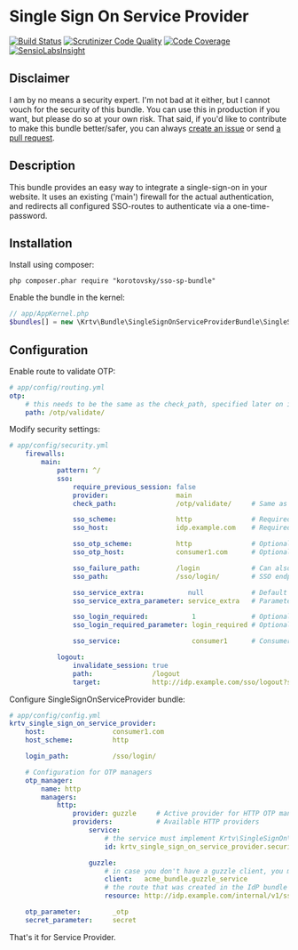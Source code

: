 Single Sign On Service Provider
================================

[![Build Status](https://scrutinizer-ci.com/g/korotovsky/SingleSignOnServiceProviderBundle/badges/build.png?b=0.3.x)](https://scrutinizer-ci.com/g/korotovsky/SingleSignOnServiceProviderBundle/build-status/0.3.x)
[![Scrutinizer Code Quality](https://scrutinizer-ci.com/g/korotovsky/SingleSignOnServiceProviderBundle/badges/quality-score.png?b=0.3.x)](https://scrutinizer-ci.com/g/korotovsky/SingleSignOnServiceProviderBundle/?branch=0.3.x)
[![Code Coverage](https://scrutinizer-ci.com/g/korotovsky/SingleSignOnServiceProviderBundle/badges/coverage.png?b=0.3.x)](https://scrutinizer-ci.com/g/korotovsky/SingleSignOnServiceProviderBundle/?branch=0.3.x)
[![SensioLabsInsight](https://insight.sensiolabs.com/projects/d68cc257-6cfc-4e66-9c51-28be57b347c4/mini.png?v=1)](https://insight.sensiolabs.com/projects/d68cc257-6cfc-4e66-9c51-28be57b347c4)

Disclaimer
--------
I am by no means a security expert. I'm not bad at it either, but I cannot vouch for the security of this bundle.
You can use this in production if you want, but please do so at your own risk.
That said, if you'd like to contribute to make this bundle better/safer, you can always [create an issue](https://github.com/korotovsky/SingleSignOnServiceProviderBundle/issues) or send [a pull request](https://github.com/korotovsky/SingleSignOnServiceProviderBundle/pulls).

Description
-----------
This bundle provides an easy way to integrate a single-sign-on in your website. It uses an existing ('main') firewall for the actual authentication,
and redirects all configured SSO-routes to authenticate via a one-time-password.

Installation
------------
Install using composer:

```
php composer.phar require "korotovsky/sso-sp-bundle"
```

Enable the bundle in the kernel:

``` php
// app/AppKernel.php
$bundles[] = new \Krtv\Bundle\SingleSignOnServiceProviderBundle\SingleSignOnServiceProviderBundle();
```

Configuration
-------------

Enable route to validate OTP:

``` yaml
# app/config/routing.yml
otp:
    # this needs to be the same as the check_path, specified later on in security.yml
    path: /otp/validate/
```

Modify security settings:

``` yaml
# app/config/security.yml
    firewalls:
        main:
            pattern: ^/
            sso:
                require_previous_session: false
                provider:                 main
                check_path:               /otp/validate/     # Same as in app/config/routing.yml

                sso_scheme:               http               # Required
                sso_host:                 idp.example.com    # Required

                sso_otp_scheme:           http               # Optional
                sso_otp_host:             consumer1.com      # Optional

                sso_failure_path:         /login             # Can also be as an absolute path to service provider
                sso_path:                 /sso/login/        # SSO endpoint on IdP.

                sso_service_extra:           null            # Default service extra parameters. Optional.
                sso_service_extra_parameter: service_extra   # Parameter name. Optional

                sso_login_required:           1              # Optional
                sso_login_required_parameter: login_required # Optional

                sso_service:                  consumer1      # Consumer name

            logout:
                invalidate_session: true
                path:               /logout
                target:             http://idp.example.com/sso/logout?service=consumer1
```

Configure SingleSignOnServiceProvider bundle:

``` yaml
# app/config/config.yml
krtv_single_sign_on_service_provider:
    host:                 consumer1.com
    host_scheme:          http

    login_path:           /sso/login/

    # Configuration for OTP managers
    otp_manager:
        name: http
        managers:
            http:
                provider: guzzle     # Active provider for HTTP OTP manager
                providers:           # Available HTTP providers
                    service:
                        # the service must implement Krtv\SingleSignOn\Manager\Http\Provider\ProviderInterface
                        id: krtv_single_sign_on_service_provider.security.authentication.otp_manager.http.provider.guzzle

                    guzzle:
                        # in case you don't have a guzzle client, you must create one
                        client:   acme_bundle.guzzle_service
                        # the route that was created in the IdP bundle
                        resource: http://idp.example.com/internal/v1/sso

    otp_parameter:        _otp
    secret_parameter:     secret
```

That's it for Service Provider.
